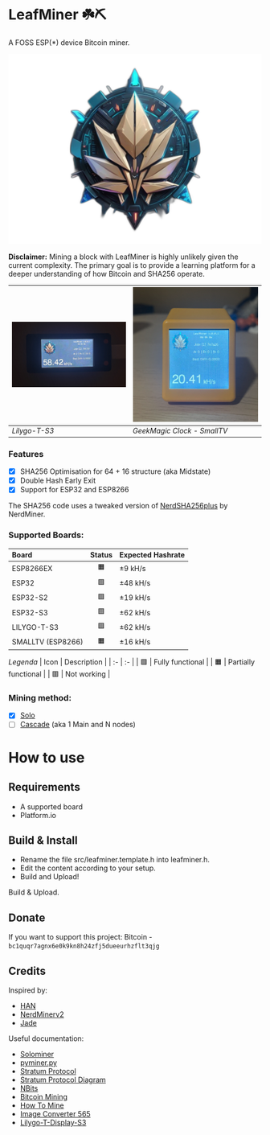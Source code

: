 # LeafMiner ☘️⛏️

A FOSS ESP(\*) device Bitcoin miner.

![LeafMiner Logo](.github/images/leafminer.png)

**Disclaimer:** Mining a block with LeafMiner is highly unlikely given the current complexity. The primary goal is to provide a learning platform for a deeper understanding of how Bitcoin and SHA256 operate.

| ![LeafMiner on Lilygo-T-S3](.github/images/leafminer-lilygots3.png) | ![LeafMiner on GeekMagic Clock Small TV](.github/images/leafminer-geekmagicclock-smalltv.png) |
| :-------------------------------------------------------- |  :- |
| _Lilygo-T-S3_ |  _GeekMagic Clock - SmallTV_ |

### Features

- [x] SHA256 Optimisation for 64 + 16 structure (aka Midstate)
- [x] Double Hash Early Exit
- [x] Support for ESP32 and ESP8266

The SHA256 code uses a tweaked version of [NerdSHA256plus](https://github.com/BitMaker-hub/NerdMiner_v2) by NerdMiner.

### Supported Boards:

| Board             | Status | Expected Hashrate |
| :---------------- | :----: | :---------------- |
| ESP8266EX         |   🟧   | ±9 kH/s           |
| ESP32             |   🟩   | ±48 kH/s          |
| ESP32-S2          |   🟩   | ±19 kH/s          |
| ESP32-S3          |   🟩   | ±62 kH/s          |
| LILYGO-T-S3       |   🟩   | ±62 kH/s          |
| SMALLTV (ESP8266) |   🟧   | ±16 kH/s          |

_Legenda_
| Icon | Description |
| :- | :- |
| 🟩 | Fully functional |
| 🟧 | Partially functional |
| 🟥 | Not working |

### Mining method:

- [x] [Solo](docs/solo-mining.md)
- [ ] [Cascade](docs/cascade-mining.md) (aka 1 Main and N nodes)

# How to use

## Requirements

- A supported board
- Platform.io

## Build & Install

- Rename the file src/leafminer.template.h into leafminer.h.
- Edit the content according to your setup.
- Build and Upload!

Build & Upload.

## Donate

If you want to support this project:
Bitcoin - `bc1quqr7agnx6e0k9kn8h24zfj5dueeurhzflt3qjg`

## Credits

Inspired by:

- [HAN](https://github.com/valerio-vaccaro/HAN)
- [NerdMinerv2](https://github.com/BitMaker-hub/NerdMiner_v2)
- [Jade](https://github.com/Blockstream/Jade/tree/miner_all_0.1.47/components/miner)

Useful documentation:

- [Solominer](https://github.com/iceland2k14/solominer/blob/main/solo_miner.py)
- [pyminer.py](https://github.com/jgarzik/pyminer/blob/master/pyminer.py)
- [Stratum Protocol](https://reference.cash/mining/stratum-protocol)
- [Stratum Protocol Diagram](https://github.com/aeternity/protocol/blob/master/STRATUM.md)
- [NBits](https://learnmeabitcoin.com/technical/bits)
- [Bitcoin Mining](https://www.righto.com/2014/02/bitcoin-mining-hard-way-algorithms.html)
- [How To Mine](https://gist.github.com/Ending2015a/70373b2f6f665a765b4d0b0c427f052b)
- [Image Converter 565](http://www.rinkydinkelectronics.com/t_imageconverter565.php)
- [Lilygo-T-Display-S3](https://github.com/Xinyuan-LilyGO/T-Display-S3/tree/main)
